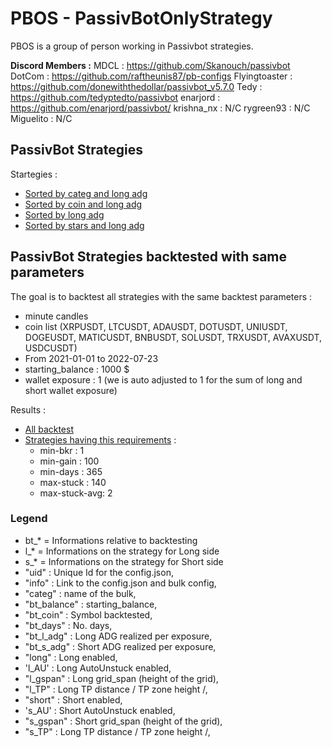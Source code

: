 # PBOS - PassivBotOnlyStrategy

PBOS is a group of person working in Passivbot strategies.

**Discord Members :**
MDCL : https://github.com/Skanouch/passivbot
DotCom : https://github.com/raftheunis87/pb-configs
Flyingtoaster : https://github.com/donewiththedollar/passivbot_v5.7.0
Tedy : https://github.com/tedyptedto/passivbot
enarjord : https://github.com/enarjord/passivbot/
krishna_nx : N/C
rygreen93 : N/C
Miguelito : N/C

## PassivBot Strategies

Startegies :
- [Sorted by categ and long adg](https://github.com/tedyptedto/pbos/blob/main/strategy_sorted_by_categ_and_long_adg.csv)
- [Sorted by coin and long adg](https://github.com/tedyptedto/pbos/blob/main/strategy_sorted_by_coin_and_long_adg.csv)
- [Sorted by long adg](https://github.com/tedyptedto/pbos/blob/main/strategy_sorted_by_long_adg.csv)
- [Sorted by stars and long adg](https://github.com/tedyptedto/pbos/blob/main/strategy_sorted_by_stars_and_long_adg.csv)

## PassivBot Strategies backtested with same parameters
The goal is to backtest all strategies with the same backtest parameters :
- minute candles
- coin list (XRPUSDT, LTCUSDT, ADAUSDT, DOTUSDT, UNIUSDT, DOGEUSDT, MATICUSDT, BNBUSDT, SOLUSDT, TRXUSDT, AVAXUSDT, USDCUSDT)
- From 2021-01-01 to 2022-07-23
- starting_balance : 1000 $
- wallet exposure : 1 (we is auto adjusted to 1 for the sum of long and short wallet exposure)

Results :
- [All backtest](https://github.com/tedyptedto/pbos/blob/main/bt_2021-01-01_2022-07-23_1000_1_XRPUSDT_LTCUSDT_ADAUSDT_DOTUSDT_UNIUSDT_DOGEUSDT_MATICUSDT_BNBUSDT_SOLUSDT_TRXUSDT_AVAXUSDT_USDCUSDT.csv)
- [Strategies having this requirements](https://github.com/tedyptedto/pbos/blob/main/best_bt_2021-01-01_2022-07-23_1000_1_XRPUSDT_LTCUSDT_ADAUSDT_DOTUSDT_UNIUSDT_DOGEUSDT_MATICUSDT_BNBUSDT_SOLUSDT_TRXUSDT_AVAXUSDT_USDCUSDT.csv) :
  - min-bkr : 1
  - min-gain : 100
  - min-days : 365
  - max-stuck : 140
  - max-stuck-avg: 2

### Legend

- bt_* = Informations relative to backtesting
- l_* = Informations on the strategy for Long side
- s_* = Informations on the strategy for Short side
- "uid" : Unique Id for the config.json,
- "info" : Link to the config.json and bulk config,
- "categ" : name of the bulk,
- "bt_balance" : starting_balance,
- "bt_coin" : Symbol backtested,
- "bt_days" : No. days,
- "bt_l_adg" : Long ADG realized per exposure,
- "bt_s_adg" : Short ADG realized per exposure,
- "long" : Long enabled,
- 'l_AU' : Long AutoUnstuck enabled,
- "l_gspan" : Long grid_span (height of the grid),
- "l_TP"  : Long TP distance / TP zone height /,
- "short" : Short enabled,
- 's_AU' : Short AutoUnstuck enabled,
- "s_gspan" : Short grid_span (height of the grid),
- "s_TP"  : Long TP distance / TP zone height /,

